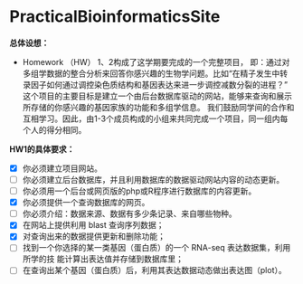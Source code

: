 # PracticalBioinformaticsSite

**总体设想：**

- Homework （HW） 1、2构成了这学期要完成的一个完整项目， 即：通过对多组学数据的整合分析来回答你感兴趣的生物学问题。比如“在精子发生中转录因子如何通过调控染色质结构和基因表达来进一步调控减数分裂的进程？”
这个项目的主要目标是建立一个由后台数据库驱动的网站，能够来查询和展示所存储的你感兴趣的基因家族的功能和多组学信息。
我们鼓励同学间的合作和互相学习。因此，由1-3个成员构成的小组来共同完成一个项目，同一组内每个人的得分相同。

**HW1的具体要求：**

- [x] 你必须建立项目网站。
- [ ] 你必须建立后台数据库，并且利用数据库的数据驱动网站内容的动态更新。
- [ ] 你必须用一个后台或网页版的php或R程序进行数据库的内容更新。
- [x] 你必须提供一个查询数据库的网页。
- [ ] 你必须介绍：数据来源、数据有多少条记录、来自哪些物种。
- [x] 在网站上提供利用 blast 查询序列数据；
- [x] 对查询出来的数据提供更新和删除功能；
- [ ] 找到一个你选择的某一类基因（蛋白质）的一个 RNA-seq 表达数据集，利用所学的技 能计算出表达值并存储到数据库里；
- [ ] 在查询出某个基因（蛋白质）后，利用其表达数据动态做出表达图（plot）。
